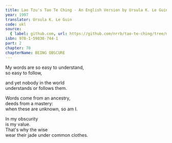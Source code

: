 ```yaml
---
title: Lao Tzu's Tao Te Ching - An English Version by Ursula K. Le Guin
year: 1997
translator: Ursula K. Le Guin
code: ukl
source:
  { label: github.com, url: https://github.com/nrrb/tao-te-ching/tree/master }
isbn: 978-1-59030-744-1
part: 2
chapter: 70
chapterName: BEING OBSCURE
---
```


My words are so easy to understand,  
so easy to follow,

and yet nobody in the world  
understands or follows them.

Words come from an ancestry,  
deeds from a mastery:  
when these are unknown, so am I.

In my obscurity  
is my value.  
That's why the wise  
wear their jade under common clothes.
